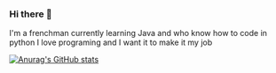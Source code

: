 ### Hi there 👋

I'm a frenchman currently learning Java and who know how to code in python
I love programing and I want it to make it my job

[![Anurag's GitHub stats](https://github-readme-stats.vercel.app/api?username=Noruaric&show_icons=true&theme=tokyonight)](https://github.com/anuraghazra/github-readme-stats)
